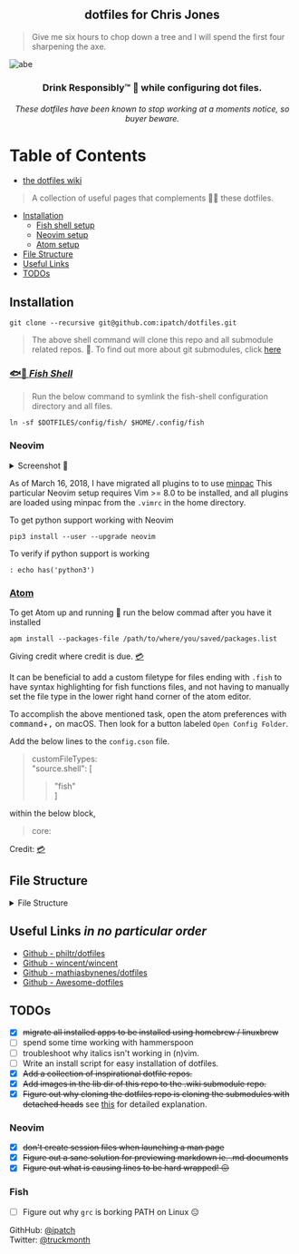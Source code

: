 <h2 align="center">dotfiles for Chris Jones</h2>

> Give me six hours to chop down a tree and I will spend the first four sharpening the axe.

![abe](https://raw.githubusercontent.com/wiki/ipatch/dotfiles/lib/abe.circle.png)

<h3 align="center">Drink Responsibly™ 🥃 while configuring dot files.</h3>

<h6 align="center"><em>These dotfiles have been known to stop working at a moments notice, so buyer beware.</em></h6>

# Table of Contents

- [the dotfiles wiki](https://github.com/ipatch/dotfiles/wiki)
> A collection of useful pages that complements 👏🏾 these dotfiles.
- [Installation](#installation)
  - [Fish shell setup](#fish-shell-setup)
  - [Neovim setup](#neovim-setup)
  - [Atom setup](#atom-setup)
- [File Structure](#file-structure)
- [Useful Links](#useful-links)
- [TODOs](#todos)

<a href="installation"></a>

## Installation

```shell
git clone --recursive git@github.com:ipatch/dotfiles.git
```

> The above shell command will clone this repo and all submodule related repos.  🤙.  To find out more about git submodules, click [here](https://github.com/ipatch/dotfiles/wiki/git-Notes#git-submodules)

<a href="fish-shell-setup"></a>

### [🐟🐚 _Fish Shell_](https://github.com/fish-shell/fish-shell)

> Run the below command to symlink the fish-shell configuration directory and all files.

```shell
ln -sf $DOTFILES/config/fish/ $HOME/.config/fish
```

<a href="neovim-setup"></a>

### Neovim

<details>
<summary>Screenshot 📸</summary>
<img src="https://raw.githubusercontent.com/wiki/ipatch/dotfiles/lib/vim-2017.png" alt="nvim-screenshot">
</details>

As of March 16, 2018, I have migrated all plugins to to use [minpac](https://github.com/k-takataminpac) This particular Neovim setup requires Vim >= 8.0 to be installed, and all plugins are loaded using minpac from the `.vimrc` in the home directory.

To get python support working with Neovim

```shell
pip3 install --user --upgrade neovim
```

To verify if python support is working

```vim
: echo has('python3')
```

<a href="atom-setup"></a>

### [Atom](http://atom.io)

To get Atom up and running 🏃 run the below commad after you have it installed<br />

```shell
apm install --packages-file /path/to/where/you/saved/packages.list
```

<p>Giving credit where credit is due. <a href="https://discuss.atom.io/t/how-to-backup-all-your-settings/15674/3">💳</a></p>

It can be beneficial to add a custom filetype for files ending with `.fish` to have syntax highlighting for fish functions files, and not having to manually set the file type in the lower right hand corner of the atom editor.

To accomplish the above mentioned task, open the atom preferences with <kbd>command</kbd>+<kbd>,</kbd> on macOS. Then look for a button labeled `Open Config Folder`.

Add the below lines to the `config.cson` file.

> customFileTypes:<br />
> "source.shell": [<br />
>
> > "fish"<br />
> > ]<br />

within the below block,

> core:

Credit: [💳](https://github.com/atom/atom/issues/1718#issuecomment-162242357)

<a href="file-structure"></a>

## File Structure

<details>
<summary>File Structure</summary>
<pre>
.
├── LICENSE
├── README.md
├── asdf
├── config
│   ├── atom
│   │   └── packages.list
│   ├── base16-iterm2
│   │   ├── LICENSE
│   │   ├── Makefile
│   │   ├── README.md
│   │   ├── base16-iterm2-256.png
│   │   ├── base16-iterm2.png
│   │   ├── itermcolors
│   │   │   ├── base16-3024-256.itermcolors
│   │   │   ├── base16-3024.itermcolors
│   │   │   ├── base16-apathy-256.itermcolors
│   │   │   ├── base16-apathy.itermcolors
│   │   │   ├── base16-ashes-256.itermcolors
│   │   │   ├── base16-ashes.itermcolors
│   │   │   ├── base16-atelier-cave-256.itermcolors
│   │   │   ├── base16-atelier-cave-light-256.itermcolors
│   │   │   ├── base16-atelier-cave-light.itermcolors
│   │   │   ├── base16-atelier-cave.itermcolors
│   │   │   ├── base16-atelier-dune-256.itermcolors
│   │   │   ├── base16-atelier-dune-light-256.itermcolors
│   │   │   ├── base16-atelier-dune-light.itermcolors
│   │   │   ├── base16-atelier-dune.itermcolors
│   │   │   ├── base16-atelier-estuary-256.itermcolors
│   │   │   ├── base16-atelier-estuary-light-256.itermcolors
│   │   │   ├── base16-atelier-estuary-light.itermcolors
│   │   │   ├── base16-atelier-estuary.itermcolors
│   │   │   ├── base16-atelier-forest-256.itermcolors
│   │   │   ├── base16-atelier-forest-light-256.itermcolors
│   │   │   ├── base16-atelier-forest-light.itermcolors
│   │   │   ├── base16-atelier-forest.itermcolors
│   │   │   ├── base16-atelier-heath-256.itermcolors
│   │   │   ├── base16-atelier-heath-light-256.itermcolors
│   │   │   ├── base16-atelier-heath-light.itermcolors
│   │   │   ├── base16-atelier-heath.itermcolors
│   │   │   ├── base16-atelier-lakeside-256.itermcolors
│   │   │   ├── base16-atelier-lakeside-light-256.itermcolors
│   │   │   ├── base16-atelier-lakeside-light.itermcolors
│   │   │   ├── base16-atelier-lakeside.itermcolors
│   │   │   ├── base16-atelier-plateau-256.itermcolors
│   │   │   ├── base16-atelier-plateau-light-256.itermcolors
│   │   │   ├── base16-atelier-plateau-light.itermcolors
│   │   │   ├── base16-atelier-plateau.itermcolors
│   │   │   ├── base16-atelier-savanna-256.itermcolors
│   │   │   ├── base16-atelier-savanna-light-256.itermcolors
│   │   │   ├── base16-atelier-savanna-light.itermcolors
│   │   │   ├── base16-atelier-savanna.itermcolors
│   │   │   ├── base16-atelier-seaside-256.itermcolors
│   │   │   ├── base16-atelier-seaside-light-256.itermcolors
│   │   │   ├── base16-atelier-seaside-light.itermcolors
│   │   │   ├── base16-atelier-seaside.itermcolors
│   │   │   ├── base16-atelier-sulphurpool-256.itermcolors
│   │   │   ├── base16-atelier-sulphurpool-light-256.itermcolors
│   │   │   ├── base16-atelier-sulphurpool-light.itermcolors
│   │   │   ├── base16-atelier-sulphurpool.itermcolors
│   │   │   ├── base16-bespin-256.itermcolors
│   │   │   ├── base16-bespin.itermcolors
│   │   │   ├── base16-brewer-256.itermcolors
│   │   │   ├── base16-brewer.itermcolors
│   │   │   ├── base16-bright-256.itermcolors
│   │   │   ├── base16-bright.itermcolors
│   │   │   ├── base16-brushtrees-256.itermcolors
│   │   │   ├── base16-brushtrees-dark-256.itermcolors
│   │   │   ├── base16-brushtrees-dark.itermcolors
│   │   │   ├── base16-brushtrees.itermcolors
│   │   │   ├── base16-chalk-256.itermcolors
│   │   │   ├── base16-chalk.itermcolors
│   │   │   ├── base16-circus-256.itermcolors
│   │   │   ├── base16-circus.itermcolors
│   │   │   ├── base16-classic-dark-256.itermcolors
│   │   │   ├── base16-classic-dark.itermcolors
│   │   │   ├── base16-classic-light-256.itermcolors
│   │   │   ├── base16-classic-light.itermcolors
│   │   │   ├── base16-codeschool-256.itermcolors
│   │   │   ├── base16-codeschool.itermcolors
│   │   │   ├── base16-cupcake-256.itermcolors
│   │   │   ├── base16-cupcake.itermcolors
│   │   │   ├── base16-cupertino-256.itermcolors
│   │   │   ├── base16-cupertino.itermcolors
│   │   │   ├── base16-darktooth-256.itermcolors
│   │   │   ├── base16-darktooth.itermcolors
│   │   │   ├── base16-default-dark-256.itermcolors
│   │   │   ├── base16-default-dark.itermcolors
│   │   │   ├── base16-default-light-256.itermcolors
│   │   │   ├── base16-default-light.itermcolors
│   │   │   ├── base16-dracula-256.itermcolors
│   │   │   ├── base16-dracula.itermcolors
│   │   │   ├── base16-eighties-256.itermcolors
│   │   │   ├── base16-eighties.itermcolors
│   │   │   ├── base16-embers-256.itermcolors
│   │   │   ├── base16-embers.itermcolors
│   │   │   ├── base16-flat-256.itermcolors
│   │   │   ├── base16-flat.itermcolors
│   │   │   ├── base16-github-256.itermcolors
│   │   │   ├── base16-github.itermcolors
│   │   │   ├── base16-google-dark-256.itermcolors
│   │   │   ├── base16-google-dark.itermcolors
│   │   │   ├── base16-google-light-256.itermcolors
│   │   │   ├── base16-google-light.itermcolors
│   │   │   ├── base16-grayscale-dark-256.itermcolors
│   │   │   ├── base16-grayscale-dark.itermcolors
│   │   │   ├── base16-grayscale-light-256.itermcolors
│   │   │   ├── base16-grayscale-light.itermcolors
│   │   │   ├── base16-greenscreen-256.itermcolors
│   │   │   ├── base16-greenscreen.itermcolors
│   │   │   ├── base16-gruvbox-dark-hard-256.itermcolors
│   │   │   ├── base16-gruvbox-dark-hard.itermcolors
│   │   │   ├── base16-gruvbox-dark-medium-256.itermcolors
│   │   │   ├── base16-gruvbox-dark-medium.itermcolors
│   │   │   ├── base16-gruvbox-dark-pale-256.itermcolors
│   │   │   ├── base16-gruvbox-dark-pale.itermcolors
│   │   │   ├── base16-gruvbox-dark-soft-256.itermcolors
│   │   │   ├── base16-gruvbox-dark-soft.itermcolors
│   │   │   ├── base16-gruvbox-light-hard-256.itermcolors
│   │   │   ├── base16-gruvbox-light-hard.itermcolors
│   │   │   ├── base16-gruvbox-light-medium-256.itermcolors
│   │   │   ├── base16-gruvbox-light-medium.itermcolors
│   │   │   ├── base16-gruvbox-light-soft-256.itermcolors
│   │   │   ├── base16-gruvbox-light-soft.itermcolors
│   │   │   ├── base16-harmonic-dark-256.itermcolors
│   │   │   ├── base16-harmonic-dark.itermcolors
│   │   │   ├── base16-harmonic-light-256.itermcolors
│   │   │   ├── base16-harmonic-light.itermcolors
│   │   │   ├── base16-hopscotch-256.itermcolors
│   │   │   ├── base16-hopscotch.itermcolors
│   │   │   ├── base16-irblack-256.itermcolors
│   │   │   ├── base16-irblack.itermcolors
│   │   │   ├── base16-isotope-256.itermcolors
│   │   │   ├── base16-isotope.itermcolors
│   │   │   ├── base16-macintosh-256.itermcolors
│   │   │   ├── base16-macintosh.itermcolors
│   │   │   ├── base16-marrakesh-256.itermcolors
│   │   │   ├── base16-marrakesh.itermcolors
│   │   │   ├── base16-materia-256.itermcolors
│   │   │   ├── base16-materia.itermcolors
│   │   │   ├── base16-material-256.itermcolors
│   │   │   ├── base16-material-darker-256.itermcolors
│   │   │   ├── base16-material-darker.itermcolors
│   │   │   ├── base16-material-lighter-256.itermcolors
│   │   │   ├── base16-material-lighter.itermcolors
│   │   │   ├── base16-material-palenight-256.itermcolors
│   │   │   ├── base16-material-palenight.itermcolors
│   │   │   ├── base16-material.itermcolors
│   │   │   ├── base16-mellow-purple-256.itermcolors
│   │   │   ├── base16-mellow-purple.itermcolors
│   │   │   ├── base16-mexico-light-256.itermcolors
│   │   │   ├── base16-mexico-light.itermcolors
│   │   │   ├── base16-mocha-256.itermcolors
│   │   │   ├── base16-mocha.itermcolors
│   │   │   ├── base16-monokai-256.itermcolors
│   │   │   ├── base16-monokai.itermcolors
│   │   │   ├── base16-nord-256.itermcolors
│   │   │   ├── base16-nord.itermcolors
│   │   │   ├── base16-ocean-256.itermcolors
│   │   │   ├── base16-ocean.itermcolors
│   │   │   ├── base16-oceanicnext-256.itermcolors
│   │   │   ├── base16-oceanicnext.itermcolors
│   │   │   ├── base16-one-light-256.itermcolors
│   │   │   ├── base16-one-light.itermcolors
│   │   │   ├── base16-onedark-256.itermcolors
│   │   │   ├── base16-onedark.itermcolors
│   │   │   ├── base16-paraiso-256.itermcolors
│   │   │   ├── base16-paraiso.itermcolors
│   │   │   ├── base16-phd-256.itermcolors
│   │   │   ├── base16-phd.itermcolors
│   │   │   ├── base16-pico-256.itermcolors
│   │   │   ├── base16-pico.itermcolors
│   │   │   ├── base16-pop-256.itermcolors
│   │   │   ├── base16-pop.itermcolors
│   │   │   ├── base16-railscasts-256.itermcolors
│   │   │   ├── base16-railscasts.itermcolors
│   │   │   ├── base16-rebecca-256.itermcolors
│   │   │   ├── base16-rebecca.itermcolors
│   │   │   ├── base16-seti-256.itermcolors
│   │   │   ├── base16-seti.itermcolors
│   │   │   ├── base16-shapeshifter-256.itermcolors
│   │   │   ├── base16-shapeshifter.itermcolors
│   │   │   ├── base16-solarflare-256.itermcolors
│   │   │   ├── base16-solarflare.itermcolors
│   │   │   ├── base16-solarized-dark-256.itermcolors
│   │   │   ├── base16-solarized-dark.itermcolors
│   │   │   ├── base16-solarized-light-256.itermcolors
│   │   │   ├── base16-solarized-light.itermcolors
│   │   │   ├── base16-spacemacs-256.itermcolors
│   │   │   ├── base16-spacemacs.itermcolors
│   │   │   ├── base16-summerfruit-dark-256.itermcolors
│   │   │   ├── base16-summerfruit-dark.itermcolors
│   │   │   ├── base16-summerfruit-light-256.itermcolors
│   │   │   ├── base16-summerfruit-light.itermcolors
│   │   │   ├── base16-tomorrow-256.itermcolors
│   │   │   ├── base16-tomorrow-night-256.itermcolors
│   │   │   ├── base16-tomorrow-night.itermcolors
│   │   │   ├── base16-tomorrow.itermcolors
│   │   │   ├── base16-tube-256.itermcolors
│   │   │   ├── base16-tube.itermcolors
│   │   │   ├── base16-twilight-256.itermcolors
│   │   │   ├── base16-twilight.itermcolors
│   │   │   ├── base16-unikitty-dark-256.itermcolors
│   │   │   ├── base16-unikitty-dark.itermcolors
│   │   │   ├── base16-unikitty-light-256.itermcolors
│   │   │   ├── base16-unikitty-light.itermcolors
│   │   │   ├── base16-woodland-256.itermcolors
│   │   │   ├── base16-woodland.itermcolors
│   │   │   ├── base16-zenburn-256.itermcolors
│   │   │   └── base16-zenburn.itermcolors
│   │   └── templates
│   │       ├── config.yaml
│   │       ├── default-256.mustache
│   │       └── default.mustache
│   ├── base16-shell
│   │   ├── LICENSE.md
│   │   ├── README.md
│   │   ├── base16-shell.plugin.zsh
│   │   ├── base16-shell.png
│   │   ├── colortest
│   │   ├── profile_helper.fish
│   │   ├── profile_helper.sh
│   │   ├── realpath
│   │   │   ├── LICENSE.txt
│   │   │   ├── Makefile
│   │   │   ├── README.md
│   │   │   ├── realpath.sh
│   │   │   └── t
│   │   │       ├── test_canonicalize_path
│   │   │       ├── test_readlink_emulation
│   │   │       ├── test_realpath_integration
│   │   │       └── test_resolve_symlinks
│   │   ├── scripts
│   │   │   ├── base16-3024.sh
│   │   │   ├── base16-apathy.sh
│   │   │   ├── base16-ashes.sh
│   │   │   ├── base16-atelier-cave-light.sh
│   │   │   ├── base16-atelier-cave.sh
│   │   │   ├── base16-atelier-dune-light.sh
│   │   │   ├── base16-atelier-dune.sh
│   │   │   ├── base16-atelier-estuary-light.sh
│   │   │   ├── base16-atelier-estuary.sh
│   │   │   ├── base16-atelier-forest-light.sh
│   │   │   ├── base16-atelier-forest.sh
│   │   │   ├── base16-atelier-heath-light.sh
│   │   │   ├── base16-atelier-heath.sh
│   │   │   ├── base16-atelier-lakeside-light.sh
│   │   │   ├── base16-atelier-lakeside.sh
│   │   │   ├── base16-atelier-plateau-light.sh
│   │   │   ├── base16-atelier-plateau.sh
│   │   │   ├── base16-atelier-savanna-light.sh
│   │   │   ├── base16-atelier-savanna.sh
│   │   │   ├── base16-atelier-seaside-light.sh
│   │   │   ├── base16-atelier-seaside.sh
│   │   │   ├── base16-atelier-sulphurpool-light.sh
│   │   │   ├── base16-atelier-sulphurpool.sh
│   │   │   ├── base16-bespin.sh
│   │   │   ├── base16-brewer.sh
│   │   │   ├── base16-bright.sh
│   │   │   ├── base16-brushtrees-dark.sh
│   │   │   ├── base16-brushtrees.sh
│   │   │   ├── base16-chalk.sh
│   │   │   ├── base16-circus.sh
│   │   │   ├── base16-classic-dark.sh
│   │   │   ├── base16-classic-light.sh
│   │   │   ├── base16-codeschool.sh
│   │   │   ├── base16-cupcake.sh
│   │   │   ├── base16-cupertino.sh
│   │   │   ├── base16-darktooth.sh
│   │   │   ├── base16-default-dark.sh
│   │   │   ├── base16-default-light.sh
│   │   │   ├── base16-dracula.sh
│   │   │   ├── base16-eighties.sh
│   │   │   ├── base16-embers.sh
│   │   │   ├── base16-flat.sh
│   │   │   ├── base16-github.sh
│   │   │   ├── base16-google-dark.sh
│   │   │   ├── base16-google-light.sh
│   │   │   ├── base16-grayscale-dark.sh
│   │   │   ├── base16-grayscale-light.sh
│   │   │   ├── base16-greenscreen.sh
│   │   │   ├── base16-gruvbox-dark-hard.sh
│   │   │   ├── base16-gruvbox-dark-medium.sh
│   │   │   ├── base16-gruvbox-dark-pale.sh
│   │   │   ├── base16-gruvbox-dark-soft.sh
│   │   │   ├── base16-gruvbox-light-hard.sh
│   │   │   ├── base16-gruvbox-light-medium.sh
│   │   │   ├── base16-gruvbox-light-soft.sh
│   │   │   ├── base16-harmonic-dark.sh
│   │   │   ├── base16-harmonic-light.sh
│   │   │   ├── base16-hopscotch.sh
│   │   │   ├── base16-icy.sh
│   │   │   ├── base16-irblack.sh
│   │   │   ├── base16-isotope.sh
│   │   │   ├── base16-macintosh.sh
│   │   │   ├── base16-marrakesh.sh
│   │   │   ├── base16-materia.sh
│   │   │   ├── base16-material-darker.sh
│   │   │   ├── base16-material-lighter.sh
│   │   │   ├── base16-material-palenight.sh
│   │   │   ├── base16-material.sh
│   │   │   ├── base16-mellow-purple.sh
│   │   │   ├── base16-mexico-light.sh
│   │   │   ├── base16-mocha.sh
│   │   │   ├── base16-monokai.sh
│   │   │   ├── base16-nord.sh
│   │   │   ├── base16-ocean.sh
│   │   │   ├── base16-oceanicnext.sh
│   │   │   ├── base16-one-light.sh
│   │   │   ├── base16-onedark.sh
│   │   │   ├── base16-paraiso.sh
│   │   │   ├── base16-phd.sh
│   │   │   ├── base16-pico.sh
│   │   │   ├── base16-pop.sh
│   │   │   ├── base16-porple.sh
│   │   │   ├── base16-railscasts.sh
│   │   │   ├── base16-rebecca.sh
│   │   │   ├── base16-seti.sh
│   │   │   ├── base16-shapeshifter.sh
│   │   │   ├── base16-solarflare.sh
│   │   │   ├── base16-solarized-dark.sh
│   │   │   ├── base16-solarized-light.sh
│   │   │   ├── base16-spacemacs.sh
│   │   │   ├── base16-summerfruit-dark.sh
│   │   │   ├── base16-summerfruit-light.sh
│   │   │   ├── base16-tomorrow-night.sh
│   │   │   ├── base16-tomorrow.sh
│   │   │   ├── base16-tube.sh
│   │   │   ├── base16-twilight.sh
│   │   │   ├── base16-unikitty-dark.sh
│   │   │   ├── base16-unikitty-light.sh
│   │   │   ├── base16-woodland.sh
│   │   │   ├── base16-xcode-dusk.sh
│   │   │   └── base16-zenburn.sh
│   │   ├── setting-256-colourspace-not-supported.png
│   │   └── templates
│   │       ├── config.yaml
│   │       └── default.mustache
│   ├── bitbar
│   │   └── spotify.10s.sh
│   ├── brew
│   │   ├── brew.cask.list
│   │   └── brew.list
│   ├── code -> vscode
│   ├── fish
│   │   ├── abbreviations.fish
│   │   ├── aliases.fish
│   │   ├── completions
│   │   │   ├── asdf.fish
│   │   │   └── docker.fish
│   │   ├── conf.d
│   │   │   ├── grc.fish
│   │   │   └── omf.fish
│   │   ├── config.fish
│   │   ├── config.fish.bkup
│   │   ├── fishd.b8e85636f766
│   │   ├── frameworks
│   │   │   └── omf
│   │   │       ├── bundle
│   │   │       ├── channel
│   │   │       └── theme
│   │   ├── functions
│   │   │   ├── bases.fish
│   │   │   ├── brew_find_pkg.fish
│   │   │   ├── dbus_launch.fish
│   │   │   ├── editfish.fish
│   │   │   ├── emoji.fish
│   │   │   ├── erl_cmd_his.fish
│   │   │   ├── fish_prompt.fish -> /Users/capin/.local/share/omf/themes/lambda/fish_prompt.fish
│   │   │   ├── fish_term_wrap.fish
│   │   │   ├── fish_title.fish
│   │   │   ├── fundle.fish
│   │   │   ├── git_submodule_add_commit.fish
│   │   │   ├── ln_asdf_man_pages.fish
│   │   │   ├── ln_dotfiles.fish
│   │   │   ├── mac_lsusers.fish
│   │   │   ├── mac_useradd.fish
│   │   │   ├── mk_asdf_bins.fish
│   │   │   ├── mkcd.fish
│   │   │   ├── path_add.fish
│   │   │   ├── path_pretty.fish
│   │   │   ├── path_remove.fish
│   │   │   ├── perl_print_emoji.fish
│   │   │   ├── print_fish.fish
│   │   │   ├── print_wan_ip.fish
│   │   │   ├── rtail.fish
│   │   │   ├── rvm.fish
│   │   │   ├── rvm_toggle.fish
│   │   │   ├── shell_color_palette.fish
│   │   │   ├── show_256_colors.fish
│   │   │   ├── test_true_color.fish
│   │   │   ├── toggle_anaconda_pythons.fish
│   │   │   ├── toggle_asdf_shims_and_bins.fish
│   │   │   ├── toggle_hidden_files.fish
│   │   │   ├── toggle_homebrew_python_path.fish
│   │   │   ├── toggle_homebrew_ruby.fish
│   │   │   └── vman.fish
│   │   ├── fundle
│   │   │   ├── edc
│   │   │   │   └── bass
│   │   │   │       ├── LICENSE
│   │   │   │       ├── Makefile
│   │   │   │       ├── README.md
│   │   │   │       ├── functions
│   │   │   │       │   ├── __bass.py
│   │   │   │       │   └── bass.fish
│   │   │   │       └── test
│   │   │   │           ├── fixtures
│   │   │   │           │   └── dollar_output.sh
│   │   │   │           ├── test_bass.fish
│   │   │   │           └── test_dollar_on_output.fish
│   │   │   └── tuvistavie
│   │   │       └── fish-ssh-agent
│   │   │           ├── README.md
│   │   │           ├── functions
│   │   │           │   ├── __ssh_agent_is_started.fish
│   │   │           │   └── __ssh_agent_start.fish
│   │   │           └── init.fish
│   │   └── interactive.fish
│   ├── inputrc
│   ├── irc-clients
│   │   └── weechat
│   │       ├── alias.conf
│   │       ├── aspell.conf
│   │       ├── buffers.conf
│   │       ├── buflist.conf
│   │       ├── charset.conf
│   │       ├── colorize_nicks.conf
│   │       ├── exec.conf
│   │       ├── fifo.conf
│   │       ├── fset.conf
│   │       ├── irc.conf
│   │       ├── iset.conf
│   │       ├── logger.conf
│   │       ├── logs
│   │       │   ├── core.weechat.weechatlog
│   │       │   ├── irc.efnet.#netbsd.weechatlog
│   │       │   ├── irc.freenode.##homebrew.weechatlog
│   │       │   ├── irc.freenode.##sed.weechatlog
│   │       │   ├── irc.freenode.#applescript.weechatlog
│   │       │   ├── irc.freenode.#atom.weechatlog
│   │       │   ├── irc.freenode.#blahblah.weechatlog
│   │       │   ├── irc.freenode.#chromium-support.weechatlog
│   │       │   ├── irc.freenode.#chromium.weechatlog
│   │       │   ├── irc.freenode.#cmake.weechatlog
│   │       │   ├── irc.freenode.#debian.weechatlog
│   │       │   ├── irc.freenode.#facetimehd.weechatlog
│   │       │   ├── irc.freenode.#filmsbykris.weechatlog
│   │       │   ├── irc.freenode.#firefox-unregistered.weechatlog
│   │       │   ├── irc.freenode.#fish.weechatlog
│   │       │   ├── irc.freenode.#freenode.weechatlog
│   │       │   ├── irc.freenode.#gcc.weechatlog
│   │       │   ├── irc.freenode.#gdb.weechatlog
│   │       │   ├── irc.freenode.#git.weechatlog
│   │       │   ├── irc.freenode.#github.weechatlog
│   │       │   ├── irc.freenode.#iterm2.weechatlog
│   │       │   ├── irc.freenode.#kegbot.weechatlog
│   │       │   ├── irc.freenode.#lfs-support.weechatlog
│   │       │   ├── irc.freenode.#machomebrew.weechatlog
│   │       │   ├── irc.freenode.#mipslinux.weechatlog
│   │       │   ├── irc.freenode.#mpv.weechatlog
│   │       │   ├── irc.freenode.#my-super-fancy-test-channel.weechatlog
│   │       │   ├── irc.freenode.#my_super_fancy_test_channel.weechatlog
│   │       │   ├── irc.freenode.#neomutt.weechatlog
│   │       │   ├── irc.freenode.#netbsd.weechatlog
│   │       │   ├── irc.freenode.#openjtag.weechatlog
│   │       │   ├── irc.freenode.#openocd.weechatlog
│   │       │   ├── irc.freenode.#openwrt.weechatlog
│   │       │   ├── irc.freenode.#osxre.weechatlog
│   │       │   ├── irc.freenode.#python-unregistered.weechatlog
│   │       │   ├── irc.freenode.#radare.weechatlog
│   │       │   ├── irc.freenode.#rsync.weechatlog
│   │       │   ├── irc.freenode.#ruby.weechatlog
│   │       │   ├── irc.freenode.#test-channel.weechatlog
│   │       │   ├── irc.freenode.#theairportwiki.weechatlog
│   │       │   ├── irc.freenode.#tmux.weechatlog
│   │       │   ├── irc.freenode.#weechat.weechatlog
│   │       │   ├── irc.freenode.#xorg.weechatlog
│   │       │   ├── irc.freenode.capin.weechatlog
│   │       │   ├── irc.freenode.capin1.weechatlog
│   │       │   ├── irc.oftc.#fish.weechatlog
│   │       │   ├── irc.oftc.#qemu.weechatlog
│   │       │   ├── irc.server.efnet.weechatlog
│   │       │   ├── irc.server.freenode.weechatlog
│   │       │   └── irc.server.oftc.weechatlog
│   │       ├── lua
│   │       │   └── autoload
│   │       ├── perl
│   │       │   ├── autoload
│   │       │   │   ├── iset.pl -> ../iset.pl
│   │       │   │   ├── multiline.pl -> ../multiline.pl
│   │       │   │   └── nickregain.pl -> ../nickregain.pl
│   │       │   ├── iset.pl
│   │       │   ├── multiline.pl
│   │       │   └── nickregain.pl
│   │       ├── plugins.conf
│   │       ├── python
│   │       │   ├── autojoin.py
│   │       │   ├── autoload
│   │       │   │   ├── autojoin.py -> ../autojoin.py
│   │       │   │   ├── colorize_nicks.py -> ../colorize_nicks.py
│   │       │   │   ├── histsearch.py -> ../histsearch.py
│   │       │   │   └── pyrnotify.py -> ../pyrnotify.py
│   │       │   ├── colorize_nicks.py
│   │       │   ├── histsearch.py
│   │       │   └── pyrnotify.py
│   │       ├── relay.conf
│   │       ├── ruby
│   │       │   └── autoload
│   │       ├── script
│   │       │   └── plugins.xml.gz
│   │       ├── script.conf
│   │       ├── sec.conf
│   │       ├── tcl
│   │       │   └── autoload
│   │       ├── trigger.conf
│   │       ├── weechat.conf
│   │       ├── weechat.log
│   │       ├── weechat.png
│   │       ├── xfer
│   │       └── xfer.conf
│   ├── mpv
│   │   ├── input.conf
│   │   ├── mpv.conf
│   │   └── watch_later
│   ├── nvim
│   │   └── init.vim
│   └── vscode
│       ├── keybindings.json
│       └── settings.json
├── editors
│   ├── atom -> /opt/Code/dotfiles/config/atom
│   ├── code -> /opt/Code/dotfiles/config/code
│   ├── nvim -> /opt/Code/dotfiles/config/nvim
│   └── vim
│       ├── editorconfig
│       ├── vim
│       │   ├── bundle
│       │   │   ├── Vundle.vim
│       │   │   │   ├── CONTRIBUTING.md
│       │   │   │   ├── LICENSE-MIT.txt
│       │   │   │   ├── README.md
│       │   │   │   ├── README_ZH_CN.md
│       │   │   │   ├── README_ZH_TW.md
│       │   │   │   ├── autoload
│       │   │   │   │   ├── vundle
│       │   │   │   │   │   ├── config.vim
│       │   │   │   │   │   ├── installer.vim
│       │   │   │   │   │   └── scripts.vim
│       │   │   │   │   └── vundle.vim
│       │   │   │   ├── changelog.md
│       │   │   │   ├── doc
│       │   │   │   │   ├── tags
│       │   │   │   │   └── vundle.txt
│       │   │   │   ├── ftplugin
│       │   │   │   │   └── vundlelog.vim
│       │   │   │   ├── syntax
│       │   │   │   │   └── vundlelog.vim
│       │   │   │   └── test
│       │   │   │       ├── files
│       │   │   │       │   └── test.erl
│       │   │   │       ├── minirc.vim
│       │   │   │       └── vimrc
│       │   │   ├── ctrlp.vim
│       │   │   │   ├── autoload
│       │   │   │   │   ├── ctrlp
│       │   │   │   │   │   ├── autoignore.vim
│       │   │   │   │   │   ├── bookmarkdir.vim
│       │   │   │   │   │   ├── buffertag.vim
│       │   │   │   │   │   ├── changes.vim
│       │   │   │   │   │   ├── dir.vim
│       │   │   │   │   │   ├── line.vim
│       │   │   │   │   │   ├── mixed.vim
│       │   │   │   │   │   ├── mrufiles.vim
│       │   │   │   │   │   ├── quickfix.vim
│       │   │   │   │   │   ├── rtscript.vim
│       │   │   │   │   │   ├── tag.vim
│       │   │   │   │   │   ├── undo.vim
│       │   │   │   │   │   └── utils.vim
│       │   │   │   │   └── ctrlp.vim
│       │   │   │   ├── doc
│       │   │   │   │   ├── ctrlp.cnx
│       │   │   │   │   ├── ctrlp.txt
│       │   │   │   │   ├── tags
│       │   │   │   │   └── tags-cn
│       │   │   │   ├── plugin
│       │   │   │   │   └── ctrlp.vim
│       │   │   │   └── readme.md
│       │   │   ├── editorconfig-vim
│       │   │   │   ├── CONTRIBUTORS
│       │   │   │   ├── LICENSE
│       │   │   │   ├── README.md
│       │   │   │   ├── autoload
│       │   │   │   │   └── editorconfig.vim
│       │   │   │   ├── doc
│       │   │   │   │   ├── editorconfig.txt
│       │   │   │   │   └── tags
│       │   │   │   ├── mkzip.sh
│       │   │   │   ├── plugin
│       │   │   │   │   ├── editorconfig-core-py
│       │   │   │   │   │   ├── CMakeLists.txt
│       │   │   │   │   │   ├── LICENSE.txt
│       │   │   │   │   │   ├── MANIFEST.in
│       │   │   │   │   │   ├── README.rst
│       │   │   │   │   │   ├── docs
│       │   │   │   │   │   │   ├── Makefile
│       │   │   │   │   │   │   ├── command_line_usage.rst
│       │   │   │   │   │   │   ├── conf.py
│       │   │   │   │   │   │   ├── index.rst
│       │   │   │   │   │   │   ├── make.bat
│       │   │   │   │   │   │   ├── plugins.rst
│       │   │   │   │   │   │   └── usage.rst
│       │   │   │   │   │   ├── editorconfig
│       │   │   │   │   │   │   ├── __init__.py
│       │   │   │   │   │   │   ├── __init__.pyc
│       │   │   │   │   │   │   ├── __pycache__
│       │   │   │   │   │   │   │   ├── __init__.cpython-36.pyc
│       │   │   │   │   │   │   │   ├── compat.cpython-36.pyc
│       │   │   │   │   │   │   │   ├── exceptions.cpython-36.pyc
│       │   │   │   │   │   │   │   ├── fnmatch.cpython-36.pyc
│       │   │   │   │   │   │   │   ├── handler.cpython-36.pyc
│       │   │   │   │   │   │   │   ├── ini.cpython-36.pyc
│       │   │   │   │   │   │   │   ├── odict.cpython-36.pyc
│       │   │   │   │   │   │   │   └── versiontools.cpython-36.pyc
│       │   │   │   │   │   │   ├── compat.py
│       │   │   │   │   │   │   ├── compat.pyc
│       │   │   │   │   │   │   ├── exceptions.py
│       │   │   │   │   │   │   ├── exceptions.pyc
│       │   │   │   │   │   │   ├── fnmatch.py
│       │   │   │   │   │   │   ├── fnmatch.pyc
│       │   │   │   │   │   │   ├── handler.py
│       │   │   │   │   │   │   ├── handler.pyc
│       │   │   │   │   │   │   ├── ini.py
│       │   │   │   │   │   │   ├── ini.pyc
│       │   │   │   │   │   │   ├── main.py
│       │   │   │   │   │   │   ├── odict.py
│       │   │   │   │   │   │   ├── odict.pyc
│       │   │   │   │   │   │   ├── versiontools.py
│       │   │   │   │   │   │   └── versiontools.pyc
│       │   │   │   │   │   ├── main.py
│       │   │   │   │   │   └── setup.py
│       │   │   │   │   ├── editorconfig.py
│       │   │   │   │   └── editorconfig.vim
│       │   │   │   └── tests
│       │   │   │       ├── Gemfile
│       │   │   │       ├── Gemfile.lock
│       │   │   │       ├── Rakefile
│       │   │   │       └── spec
│       │   │   │           ├── editorconfig_spec.rb
│       │   │   │           └── plugin_tests
│       │   │   │               ├── README.rst
│       │   │   │               ├── templates
│       │   │   │               │   └── linux.editorconfig
│       │   │   │               ├── test_files
│       │   │   │               │   ├── 3_space.txt
│       │   │   │               │   ├── 4_space.py
│       │   │   │               │   ├── 4_tab.txt
│       │   │   │               │   ├── 4_tab_width_of_8.txt
│       │   │   │               │   ├── latin1.txt
│       │   │   │               │   ├── no_trim.txt
│       │   │   │               │   ├── space.txt
│       │   │   │               │   ├── tab.txt
│       │   │   │               │   ├── trim.txt
│       │   │   │               │   └── utf-8.txt
│       │   │   │               └── tests
│       │   │   │                   ├── charset.rst
│       │   │   │                   ├── end_of_line.rst
│       │   │   │                   ├── indentation.rst
│       │   │   │                   ├── insert_final_newline.rst
│       │   │   │                   └── trim_trailing_whitespace.rst
│       │   │   ├── nerdcommenter
│       │   │   │   ├── README.md
│       │   │   │   ├── Rakefile
│       │   │   │   ├── doc
│       │   │   │   │   ├── NERD_commenter.txt
│       │   │   │   │   └── tags
│       │   │   │   └── plugin
│       │   │   │       └── NERD_commenter.vim
│       │   │   ├── nerdtree
│       │   │   │   ├── CHANGELOG
│       │   │   │   ├── LICENCE
│       │   │   │   ├── README.markdown
│       │   │   │   ├── autoload
│       │   │   │   │   ├── nerdtree
│       │   │   │   │   │   └── ui_glue.vim
│       │   │   │   │   └── nerdtree.vim
│       │   │   │   ├── doc
│       │   │   │   │   ├── NERD_tree.txt
│       │   │   │   │   └── tags
│       │   │   │   ├── lib
│       │   │   │   │   └── nerdtree
│       │   │   │   │       ├── bookmark.vim
│       │   │   │   │       ├── creator.vim
│       │   │   │   │       ├── event.vim
│       │   │   │   │       ├── flag_set.vim
│       │   │   │   │       ├── key_map.vim
│       │   │   │   │       ├── menu_controller.vim
│       │   │   │   │       ├── menu_item.vim
│       │   │   │   │       ├── nerdtree.vim
│       │   │   │   │       ├── notifier.vim
│       │   │   │   │       ├── opener.vim
│       │   │   │   │       ├── path.vim
│       │   │   │   │       ├── tree_dir_node.vim
│       │   │   │   │       ├── tree_file_node.vim
│       │   │   │   │       └── ui.vim
│       │   │   │   ├── nerdtree_plugin
│       │   │   │   │   ├── exec_menuitem.vim
│       │   │   │   │   └── fs_menu.vim
│       │   │   │   ├── plugin
│       │   │   │   │   └── NERD_tree.vim
│       │   │   │   └── syntax
│       │   │   │       └── nerdtree.vim
│       │   │   ├── vim-airline
│       │   │   │   ├── CHANGELOG.md
│       │   │   │   ├── CONTRIBUTING.md
│       │   │   │   ├── Gemfile
│       │   │   │   ├── ISSUE_TEMPLATE.md
│       │   │   │   ├── LICENSE
│       │   │   │   ├── README.md
│       │   │   │   ├── Rakefile
│       │   │   │   ├── autoload
│       │   │   │   │   ├── airline
│       │   │   │   │   │   ├── builder.vim
│       │   │   │   │   │   ├── debug.vim
│       │   │   │   │   │   ├── extensions
│       │   │   │   │   │   │   ├── branch.vim
│       │   │   │   │   │   │   ├── bufferline.vim
│       │   │   │   │   │   │   ├── capslock.vim
│       │   │   │   │   │   │   ├── commandt.vim
│       │   │   │   │   │   │   ├── csv.vim
│       │   │   │   │   │   │   ├── ctrlp.vim
│       │   │   │   │   │   │   ├── ctrlspace.vim
│       │   │   │   │   │   │   ├── default.vim
│       │   │   │   │   │   │   ├── eclim.vim
│       │   │   │   │   │   │   ├── example.vim
│       │   │   │   │   │   │   ├── hunks.vim
│       │   │   │   │   │   │   ├── netrw.vim
│       │   │   │   │   │   │   ├── nrrwrgn.vim
│       │   │   │   │   │   │   ├── obsession.vim
│       │   │   │   │   │   │   ├── po.vim
│       │   │   │   │   │   │   ├── promptline.vim
│       │   │   │   │   │   │   ├── quickfix.vim
│       │   │   │   │   │   │   ├── syntastic.vim
│       │   │   │   │   │   │   ├── tabline
│       │   │   │   │   │   │   │   ├── autoshow.vim
│       │   │   │   │   │   │   │   ├── buffers.vim
│       │   │   │   │   │   │   │   ├── buflist.vim
│       │   │   │   │   │   │   │   ├── ctrlspace.vim
│       │   │   │   │   │   │   │   ├── formatters
│       │   │   │   │   │   │   │   │   ├── default.vim
│       │   │   │   │   │   │   │   │   ├── unique_tail.vim
│       │   │   │   │   │   │   │   │   └── unique_tail_improved.vim
│       │   │   │   │   │   │   │   └── tabs.vim
│       │   │   │   │   │   │   ├── tabline.vim
│       │   │   │   │   │   │   ├── tagbar.vim
│       │   │   │   │   │   │   ├── tmuxline.vim
│       │   │   │   │   │   │   ├── undotree.vim
│       │   │   │   │   │   │   ├── unicode.vim
│       │   │   │   │   │   │   ├── unite.vim
│       │   │   │   │   │   │   ├── virtualenv.vim
│       │   │   │   │   │   │   ├── whitespace.vim
│       │   │   │   │   │   │   ├── windowswap.vim
│       │   │   │   │   │   │   ├── wordcount
│       │   │   │   │   │   │   │   └── formatters
│       │   │   │   │   │   │   │       └── default.vim
│       │   │   │   │   │   │   ├── wordcount.vim
│       │   │   │   │   │   │   └── ycm.vim
│       │   │   │   │   │   ├── extensions.vim
│       │   │   │   │   │   ├── highlighter.vim
│       │   │   │   │   │   ├── init.vim
│       │   │   │   │   │   ├── msdos.vim
│       │   │   │   │   │   ├── parts.vim
│       │   │   │   │   │   ├── section.vim
│       │   │   │   │   │   ├── themes
│       │   │   │   │   │   │   └── dark.vim
│       │   │   │   │   │   ├── themes.vim
│       │   │   │   │   │   └── util.vim
│       │   │   │   │   └── airline.vim
│       │   │   │   ├── doc
│       │   │   │   │   ├── airline.txt
│       │   │   │   │   └── tags
│       │   │   │   ├── plugin
│       │   │   │   │   └── airline.vim
│       │   │   │   └── t
│       │   │   │       ├── airline.vim
│       │   │   │       ├── builder.vim
│       │   │   │       ├── commands.vim
│       │   │   │       ├── extensions_default.vim
│       │   │   │       ├── highlighter.vim
│       │   │   │       ├── init.vim
│       │   │   │       ├── parts.vim
│       │   │   │       ├── section.vim
│       │   │   │       ├── themes.vim
│       │   │   │       └── util.vim
│       │   │   ├── vim-colorschemes
│       │   │   │   ├── README.md
│       │   │   │   └── colors
│       │   │   │       ├── 0x7A69_dark.vim
│       │   │   │       ├── 1989.vim
│       │   │   │       ├── 256-grayvim.vim
│       │   │   │       ├── 256-jungle.vim
│       │   │   │       ├── 256_noir.vim
│       │   │   │       ├── 3dglasses.vim
│       │   │   │       ├── Benokai.vim
│       │   │   │       ├── BlackSea.vim
│       │   │   │       ├── C64.vim
│       │   │   │       ├── CandyPaper.vim
│       │   │   │       ├── Chasing_Logic.vim
│       │   │   │       ├── ChocolateLiquor.vim
│       │   │   │       ├── ChocolatePapaya.vim
│       │   │   │       ├── CodeFactoryv3.vim
│       │   │   │       ├── DevC++.vim
│       │   │   │       ├── Dev_Delight.vim
│       │   │   │       ├── Monokai.vim
│       │   │   │       ├── MountainDew.vim
│       │   │   │       ├── OceanicNext.vim
│       │   │   │       ├── PapayaWhip.vim
│       │   │   │       ├── PaperColor.vim
│       │   │   │       ├── Revolution.vim
│       │   │   │       ├── SlateDark.vim
│       │   │   │       ├── Spink.vim
│       │   │   │       ├── SweetCandy.vim
│       │   │   │       ├── Tomorrow-Night-Blue.vim
│       │   │   │       ├── Tomorrow-Night-Bright.vim
│       │   │   │       ├── Tomorrow-Night-Eighties.vim
│       │   │   │       ├── Tomorrow-Night.vim
│       │   │   │       ├── Tomorrow.vim
│       │   │   │       ├── VIvid.vim
│       │   │   │       ├── abbott.vim
│       │   │   │       ├── abra.vim
│       │   │   │       ├── adam.vim
│       │   │   │       ├── adaryn.vim
│       │   │   │       ├── adobe.vim
│       │   │   │       ├── adrian.vim
│       │   │   │       ├── advantage.vim
│       │   │   │       ├── af.vim
│       │   │   │       ├── aiseered.vim
│       │   │   │       ├── alduin.vim
│       │   │   │       ├── anderson.vim
│       │   │   │       ├── anotherdark.vim
│       │   │   │       ├── ansi_blows.vim
│       │   │   │       ├── antares.vim
│       │   │   │       ├── apprentice.vim
│       │   │   │       ├── aqua.vim
│       │   │   │       ├── argonaut.vim
│       │   │   │       ├── ashen.vim
│       │   │   │       ├── asmanian_blood.vim
│       │   │   │       ├── astronaut.vim
│       │   │   │       ├── asu1dark.vim
│       │   │   │       ├── atom.vim
│       │   │   │       ├── automation.vim
│       │   │   │       ├── autumn.vim
│       │   │   │       ├── autumnleaf.vim
│       │   │   │       ├── babymate256.vim
│       │   │   │       ├── badwolf.vim
│       │   │   │       ├── base.vim
│       │   │   │       ├── base16-ateliercave.vim
│       │   │   │       ├── base16-atelierdune.vim
│       │   │   │       ├── base16-atelierestuary.vim
│       │   │   │       ├── base16-atelierforest.vim
│       │   │   │       ├── base16-atelierheath.vim
│       │   │   │       ├── base16-atelierlakeside.vim
│       │   │   │       ├── base16-atelierplateau.vim
│       │   │   │       ├── base16-ateliersavanna.vim
│       │   │   │       ├── base16-atelierseaside.vim
│       │   │   │       ├── base16-ateliersulphurpool.vim
│       │   │   │       ├── base16-railscasts.vim
│       │   │   │       ├── basic.vim
│       │   │   │       ├── bayQua.vim
│       │   │   │       ├── baycomb.vim
│       │   │   │       ├── bclear.vim
│       │   │   │       ├── beachcomber.vim
│       │   │   │       ├── beauty256.vim
│       │   │   │       ├── beekai.vim
│       │   │   │       ├── behelit.vim
│       │   │   │       ├── benlight.vim
│       │   │   │       ├── bensday.vim
│       │   │   │       ├── billw.vim
│       │   │   │       ├── biogoo.vim
│       │   │   │       ├── birds-of-paradise.vim
│       │   │   │       ├── black_angus.vim
│       │   │   │       ├── blackbeauty.vim
│       │   │   │       ├── blackboard.vim
│       │   │   │       ├── blackdust.vim
│       │   │   │       ├── blacklight.vim
│       │   │   │       ├── blazer.vim
│       │   │   │       ├── blink.vim
│       │   │   │       ├── blue.vim
│       │   │   │       ├── bluechia.vim
│       │   │   │       ├── bluedrake.vim
│       │   │   │       ├── bluegreen.vim
│       │   │   │       ├── blueprint.vim
│       │   │   │       ├── blueshift.vim
│       │   │   │       ├── bluez.vim
│       │   │   │       ├── blugrine.vim
│       │   │   │       ├── bmichaelsen.vim
│       │   │   │       ├── bocau.vim
│       │   │   │       ├── bog.vim
│       │   │   │       ├── borland.vim
│       │   │   │       ├── breeze.vim
│       │   │   │       ├── brogrammer.vim
│       │   │   │       ├── brookstream.vim
│       │   │   │       ├── brown.vim
│       │   │   │       ├── bubblegum-256-dark.vim
│       │   │   │       ├── bubblegum-256-light.vim
│       │   │   │       ├── bubblegum.vim
│       │   │   │       ├── buddy.vim
│       │   │   │       ├── burnttoast256.vim
│       │   │   │       ├── busierbee.vim
│       │   │   │       ├── busybee.vim
│       │   │   │       ├── buttercream.vim
│       │   │   │       ├── bvemu.vim
│       │   │   │       ├── bw.vim
│       │   │   │       ├── c.vim
│       │   │   │       ├── cabin.vim
│       │   │   │       ├── cake.vim
│       │   │   │       ├── cake16.vim
│       │   │   │       ├── calmar256-light.vim
│       │   │   │       ├── camo.vim
│       │   │   │       ├── campfire.vim
│       │   │   │       ├── candy.vim
│       │   │   │       ├── candycode.vim
│       │   │   │       ├── candyman.vim
│       │   │   │       ├── caramel.vim
│       │   │   │       ├── carrot.vim
│       │   │   │       ├── carvedwood.vim
│       │   │   │       ├── carvedwoodcool.vim
│       │   │   │       ├── cascadia.vim
│       │   │   │       ├── cgpro.vim
│       │   │   │       ├── chance-of-storm.vim
│       │   │   │       ├── charged-256.vim
│       │   │   │       ├── charon.vim
│       │   │   │       ├── chela_light.vim
│       │   │   │       ├── chlordane.vim
│       │   │   │       ├── chocolate.vim
│       │   │   │       ├── chrysoprase.vim
│       │   │   │       ├── ciscoacl.vim
│       │   │   │       ├── clarity.vim
│       │   │   │       ├── cleanphp.vim
│       │   │   │       ├── cleanroom.vim
│       │   │   │       ├── clearance.vim
│       │   │   │       ├── cloudy.vim
│       │   │   │       ├── clue.vim
│       │   │   │       ├── cobalt.vim
│       │   │   │       ├── cobalt2.vim
│       │   │   │       ├── cobaltish.vim
│       │   │   │       ├── coda.vim
│       │   │   │       ├── codeblocks_dark.vim
│       │   │   │       ├── codeburn.vim
│       │   │   │       ├── codeschool.vim
│       │   │   │       ├── coffee.vim
│       │   │   │       ├── coldgreen.vim
│       │   │   │       ├── colorer.vim
│       │   │   │       ├── colorful.vim
│       │   │   │       ├── colorful256.vim
│       │   │   │       ├── colorsbox-faff.vim
│       │   │   │       ├── colorsbox-greenish.vim
│       │   │   │       ├── colorsbox-material.vim
│       │   │   │       ├── colorsbox-stblue.vim
│       │   │   │       ├── colorsbox-stbright.vim
│       │   │   │       ├── colorsbox-steighties.vim
│       │   │   │       ├── colorsbox-stnight.vim
│       │   │   │       ├── colorscheme_template.vim
│       │   │   │       ├── colorzone.vim
│       │   │   │       ├── contrasty.vim
│       │   │   │       ├── cool.vim
│       │   │   │       ├── corn.vim
│       │   │   │       ├── corporation.vim
│       │   │   │       ├── crayon.vim
│       │   │   │       ├── cthulhian.vim
│       │   │   │       ├── custom.vim
│       │   │   │       ├── d8g_01.vim
│       │   │   │       ├── d8g_02.vim
│       │   │   │       ├── d8g_03.vim
│       │   │   │       ├── d8g_04.vim
│       │   │   │       ├── dante.vim
│       │   │   │       ├── dark-ruby.vim
│       │   │   │       ├── darkBlue.vim
│       │   │   │       ├── darkZ.vim
│       │   │   │       ├── darkblack.vim
│       │   │   │       ├── darkblue2.vim
│       │   │   │       ├── darkbone.vim
│       │   │   │       ├── darkburn.vim
│       │   │   │       ├── darkdot.vim
│       │   │   │       ├── darkeclipse.vim
│       │   │   │       ├── darker-robin.vim
│       │   │   │       ├── darkerdesert.vim
│       │   │   │       ├── darkocean.vim
│       │   │   │       ├── darkrobot.vim
│       │   │   │       ├── darkslategray.vim
│       │   │   │       ├── darkspectrum.vim
│       │   │   │       ├── darktango.vim
│       │   │   │       ├── darkzen.vim
│       │   │   │       ├── darth.vim
│       │   │   │       ├── dawn.vim
│       │   │   │       ├── deepsea.vim
│       │   │   │       ├── delek.vim
│       │   │   │       ├── delphi.vim
│       │   │   │       ├── denim.vim
│       │   │   │       ├── derefined.vim
│       │   │   │       ├── desert.vim
│       │   │   │       ├── desert256.vim
│       │   │   │       ├── desert256v2.vim
│       │   │   │       ├── desertEx.vim
│       │   │   │       ├── desertedocean.vim
│       │   │   │       ├── desertedoceanburnt.vim
│       │   │   │       ├── desertink.vim
│       │   │   │       ├── detailed.vim
│       │   │   │       ├── devbox-dark-256.vim
│       │   │   │       ├── deveiate.vim
│       │   │   │       ├── developer.vim
│       │   │   │       ├── disciple.vim
│       │   │   │       ├── distinguished.vim
│       │   │   │       ├── django.vim
│       │   │   │       ├── donbass.vim
│       │   │   │       ├── doorhinge.vim
│       │   │   │       ├── doriath.vim
│       │   │   │       ├── dual.vim
│       │   │   │       ├── dull.vim
│       │   │   │       ├── duotone-dark.vim
│       │   │   │       ├── duotone-darkcave.vim
│       │   │   │       ├── duotone-darkdesert.vim
│       │   │   │       ├── duotone-darkearth.vim
│       │   │   │       ├── duotone-darkforest.vim
│       │   │   │       ├── duotone-darkheath.vim
│       │   │   │       ├── duotone-darklake.vim
│       │   │   │       ├── duotone-darkmeadow.vim
│       │   │   │       ├── duotone-darkpark.vim
│       │   │   │       ├── duotone-darkpool.vim
│       │   │   │       ├── duotone-darksea.vim
│       │   │   │       ├── duotone-darkspace.vim
│       │   │   │       ├── dusk.vim
│       │   │   │       ├── earendel.vim
│       │   │   │       ├── earth.vim
│       │   │   │       ├── earthburn.vim
│       │   │   │       ├── eclipse.vim
│       │   │   │       ├── eclm_wombat.vim
│       │   │   │       ├── ecostation.vim
│       │   │   │       ├── editplus.vim
│       │   │   │       ├── edo_sea.vim
│       │   │   │       ├── ego.vim
│       │   │   │       ├── ekinivim.vim
│       │   │   │       ├── ekvoli.vim
│       │   │   │       ├── elda.vim
│       │   │   │       ├── elise.vim
│       │   │   │       ├── elisex.vim
│       │   │   │       ├── elrodeo.vim
│       │   │   │       ├── elrond.vim
│       │   │   │       ├── emacs.vim
│       │   │   │       ├── enigma.vim
│       │   │   │       ├── enzyme.vim
│       │   │   │       ├── erez.vim
│       │   │   │       ├── eva.vim
│       │   │   │       ├── eva01.vim
│       │   │   │       ├── evening.vim
│       │   │   │       ├── evening_2.vim
│       │   │   │       ├── evolution.vim
│       │   │   │       ├── far.vim
│       │   │   │       ├── felipec.vim
│       │   │   │       ├── feral.vim
│       │   │   │       ├── fine_blue.vim
│       │   │   │       ├── flatcolor.vim
│       │   │   │       ├── flatland.vim
│       │   │   │       ├── flatlandia.vim
│       │   │   │       ├── flattened_dark.vim
│       │   │   │       ├── flattened_light.vim
│       │   │   │       ├── flattown.vim
│       │   │   │       ├── flattr.vim
│       │   │   │       ├── flatui.vim
│       │   │   │       ├── fnaqevan.vim
│       │   │   │       ├── fog.vim
│       │   │   │       ├── fokus.vim
│       │   │   │       ├── forneus.vim
│       │   │   │       ├── freya.vim
│       │   │   │       ├── frood.vim
│       │   │   │       ├── frozen.vim
│       │   │   │       ├── fruidle.vim
│       │   │   │       ├── fruit.vim
│       │   │   │       ├── fruity.vim
│       │   │   │       ├── fu.vim
│       │   │   │       ├── fx.vim
│       │   │   │       ├── gardener.vim
│       │   │   │       ├── gemcolors.vim
│       │   │   │       ├── genericdc-light.vim
│       │   │   │       ├── genericdc.vim
│       │   │   │       ├── gentooish.vim
│       │   │   │       ├── getafe.vim
│       │   │   │       ├── getfresh.vim
│       │   │   │       ├── github.vim
│       │   │   │       ├── gobo.vim
│       │   │   │       ├── golded.vim
│       │   │   │       ├── golden.vim
│       │   │   │       ├── google.vim
│       │   │   │       ├── gor.vim
│       │   │   │       ├── gotham.vim
│       │   │   │       ├── gotham256.vim
│       │   │   │       ├── gothic.vim
│       │   │   │       ├── grape.vim
│       │   │   │       ├── gravity.vim
│       │   │   │       ├── graywh.vim
│       │   │   │       ├── grb256.vim
│       │   │   │       ├── greens.vim
│       │   │   │       ├── greenvision.vim
│       │   │   │       ├── grey2.vim
│       │   │   │       ├── greyblue.vim
│       │   │   │       ├── grishin.vim
│       │   │   │       ├── gruvbox.vim
│       │   │   │       ├── gryffin.vim
│       │   │   │       ├── guardian.vim
│       │   │   │       ├── guepardo.vim
│       │   │   │       ├── h80.vim
│       │   │   │       ├── habiLight.vim
│       │   │   │       ├── harlequin.vim
│       │   │   │       ├── heliotrope.vim
│       │   │   │       ├── hemisu.vim
│       │   │   │       ├── herald.vim
│       │   │   │       ├── heroku-terminal.vim
│       │   │   │       ├── heroku.vim
│       │   │   │       ├── herokudoc-gvim.vim
│       │   │   │       ├── herokudoc.vim
│       │   │   │       ├── hilal.vim
│       │   │   │       ├── holokai.vim
│       │   │   │       ├── hornet.vim
│       │   │   │       ├── hotpot.vim
│       │   │   │       ├── hybrid-light.vim
│       │   │   │       ├── hybrid.vim
│       │   │   │       ├── hybrid_material.vim
│       │   │   │       ├── hybrid_reverse.vim
│       │   │   │       ├── iangenzo.vim
│       │   │   │       ├── ibmedit.vim
│       │   │   │       ├── icansee.vim
│       │   │   │       ├── iceberg.vim
│       │   │   │       ├── impact.vim
│       │   │   │       ├── impactG.vim
│       │   │   │       ├── impactjs.vim
│       │   │   │       ├── industrial.vim
│       │   │   │       ├── industry.vim
│       │   │   │       ├── ingretu.vim
│       │   │   │       ├── inkpot.vim
│       │   │   │       ├── inori.vim
│       │   │   │       ├── ir_black.vim
│       │   │   │       ├── ironman.vim
│       │   │   │       ├── itg_flat.vim
│       │   │   │       ├── jaime.vim
│       │   │   │       ├── jammy.vim
│       │   │   │       ├── janah.vim
│       │   │   │       ├── jelleybeans.vim
│       │   │   │       ├── jellybeans.vim
│       │   │   │       ├── jellyx.vim
│       │   │   │       ├── jhdark.vim
│       │   │   │       ├── jhlight.vim
│       │   │   │       ├── jiks.vim
│       │   │   │       ├── kalahari.vim
│       │   │   │       ├── kalisi.vim
│       │   │   │       ├── kalt.vim
│       │   │   │       ├── kaltex.vim
│       │   │   │       ├── kate.vim
│       │   │   │       ├── kellys.vim
│       │   │   │       ├── khaki.vim
│       │   │   │       ├── kib_darktango.vim
│       │   │   │       ├── kib_plastic.vim
│       │   │   │       ├── kiss.vim
│       │   │   │       ├── kkruby.vim
│       │   │   │       ├── kolor.vim
│       │   │   │       ├── kruby.vim
│       │   │   │       ├── kyle.vim
│       │   │   │       ├── laederon.vim
│       │   │   │       ├── landscape.vim
│       │   │   │       ├── lapis256.vim
│       │   │   │       ├── last256.vim
│       │   │   │       ├── late_evening.vim
│       │   │   │       ├── lazarus.vim
│       │   │   │       ├── legiblelight.vim
│       │   │   │       ├── leglight2.vim
│       │   │   │       ├── leo.vim
│       │   │   │       ├── less.vim
│       │   │   │       ├── lettuce.vim
│       │   │   │       ├── leya.vim
│       │   │   │       ├── lightcolors.vim
│       │   │   │       ├── lightning.vim
│       │   │   │       ├── lilac.vim
│       │   │   │       ├── lilydjwg_dark.vim
│       │   │   │       ├── lilydjwg_green.vim
│       │   │   │       ├── lilypink.vim
│       │   │   │       ├── lingodirector.vim
│       │   │   │       ├── liquidcarbon.vim
│       │   │   │       ├── literal_tango.vim
│       │   │   │       ├── lizard.vim
│       │   │   │       ├── lizard256.vim
│       │   │   │       ├── lodestone.vim
│       │   │   │       ├── loogica.vim
│       │   │   │       ├── louver.vim
│       │   │   │       ├── lucid.vim
│       │   │   │       ├── lucius.vim
│       │   │   │       ├── luinnar.vim
│       │   │   │       ├── lumberjack.vim
│       │   │   │       ├── luna-term.vim
│       │   │   │       ├── luna.vim
│       │   │   │       ├── lxvc.vim
│       │   │   │       ├── mac_classic.vim
│       │   │   │       ├── made_of_code.vim
│       │   │   │       ├── madeofcode.vim
│       │   │   │       ├── magicwb.vim
│       │   │   │       ├── mango.vim
│       │   │   │       ├── manuscript.vim
│       │   │   │       ├── manxome.vim
│       │   │   │       ├── marklar.vim
│       │   │   │       ├── maroloccio.vim
│       │   │   │       ├── mars.vim
│       │   │   │       ├── martin_krischik.vim
│       │   │   │       ├── material-theme.vim
│       │   │   │       ├── material.vim
│       │   │   │       ├── materialbox.vim
│       │   │   │       ├── materialtheme.vim
│       │   │   │       ├── matrix.vim
│       │   │   │       ├── maui.vim
│       │   │   │       ├── mayansmoke.vim
│       │   │   │       ├── mdark.vim
│       │   │   │       ├── mellow.vim
│       │   │   │       ├── meta5.vim
│       │   │   │       ├── metacosm.vim
│       │   │   │       ├── midnight.vim
│       │   │   │       ├── midnight2.vim
│       │   │   │       ├── miko.vim
│       │   │   │       ├── mint.vim
│       │   │   │       ├── mizore.vim
│       │   │   │       ├── mod8.vim
│       │   │   │       ├── mod_tcsoft.vim
│       │   │   │       ├── mojave.vim
│       │   │   │       ├── molokai.vim
│       │   │   │       ├── molokai_dark.vim
│       │   │   │       ├── monoacc.vim
│       │   │   │       ├── monochrome.vim
│       │   │   │       ├── monokai-chris.vim
│       │   │   │       ├── monokain.vim
│       │   │   │       ├── montz.vim
│       │   │   │       ├── moonshine.vim
│       │   │   │       ├── moonshine_lowcontrast.vim
│       │   │   │       ├── mophiaDark.vim
│       │   │   │       ├── mophiaSmoke.vim
│       │   │   │       ├── mopkai.vim
│       │   │   │       ├── moria.vim
│       │   │   │       ├── moss.vim
│       │   │   │       ├── motus.vim
│       │   │   │       ├── mrkn256.vim
│       │   │   │       ├── mrpink.vim
│       │   │   │       ├── mud.vim
│       │   │   │       ├── muon.vim
│       │   │   │       ├── mushroom.vim
│       │   │   │       ├── mustang.vim
│       │   │   │       ├── native.vim
│       │   │   │       ├── nature.vim
│       │   │   │       ├── navajo-night.vim
│       │   │   │       ├── navajo.vim
│       │   │   │       ├── nazca.vim
│       │   │   │       ├── nedit.vim
│       │   │   │       ├── nedit2.vim
│       │   │   │       ├── nefertiti.vim
│       │   │   │       ├── neon.vim
│       │   │   │       ├── neonwave.vim
│       │   │   │       ├── nerv-ous.vim
│       │   │   │       ├── neutron.vim
│       │   │   │       ├── neverland-darker.vim
│       │   │   │       ├── neverland.vim
│       │   │   │       ├── neverland2-darker.vim
│       │   │   │       ├── neverland2.vim
│       │   │   │       ├── neverness.vim
│       │   │   │       ├── nevfn.vim
│       │   │   │       ├── newspaper.vim
│       │   │   │       ├── newsprint.vim
│       │   │   │       ├── nicotine.vim
│       │   │   │       ├── night.vim
│       │   │   │       ├── nightVision.vim
│       │   │   │       ├── night_vision.vim
│       │   │   │       ├── nightflight.vim
│       │   │   │       ├── nightflight2.vim
│       │   │   │       ├── nightshimmer.vim
│       │   │   │       ├── nightsky.vim
│       │   │   │       ├── nightwish.vim
│       │   │   │       ├── no_quarter.vim
│       │   │   │       ├── northland.vim
│       │   │   │       ├── northsky.vim
│       │   │   │       ├── norwaytoday.vim
│       │   │   │       ├── nour.vim
│       │   │   │       ├── nuvola.vim
│       │   │   │       ├── obsidian.vim
│       │   │   │       ├── obsidian2.vim
│       │   │   │       ├── oceanblack.vim
│       │   │   │       ├── oceanblack256.vim
│       │   │   │       ├── oceandeep.vim
│       │   │   │       ├── oceanlight.vim
│       │   │   │       ├── olive.vim
│       │   │   │       ├── onedark.vim
│       │   │   │       ├── orange.vim
│       │   │   │       ├── osx_like.vim
│       │   │   │       ├── otaku.vim
│       │   │   │       ├── oxeded.vim
│       │   │   │       ├── pacific.vim
│       │   │   │       ├── paintbox.vim
│       │   │   │       ├── parsec.vim
│       │   │   │       ├── peaksea.vim
│       │   │   │       ├── pencil.vim
│       │   │   │       ├── penultimate.vim
│       │   │   │       ├── peppers.vim
│       │   │   │       ├── perfect.vim
│       │   │   │       ├── pf_earth.vim
│       │   │   │       ├── phd.vim
│       │   │   │       ├── phoenix.vim
│       │   │   │       ├── phphaxor.vim
│       │   │   │       ├── phpx.vim
│       │   │   │       ├── pic.vim
│       │   │   │       ├── pink.vim
│       │   │   │       ├── playroom.vim
│       │   │   │       ├── pleasant.vim
│       │   │   │       ├── potts.vim
│       │   │   │       ├── predawn.vim
│       │   │   │       ├── preto.vim
│       │   │   │       ├── pride.vim
│       │   │   │       ├── primary.vim
│       │   │   │       ├── print_bw.vim
│       │   │   │       ├── prmths.vim
│       │   │   │       ├── professional.vim
│       │   │   │       ├── proton.vim
│       │   │   │       ├── pspad.vim
│       │   │   │       ├── psql.vim
│       │   │   │       ├── pt_black.vim
│       │   │   │       ├── putty.vim
│       │   │   │       ├── pw.vim
│       │   │   │       ├── pyte.vim
│       │   │   │       ├── python.vim
│       │   │   │       ├── quagmire.vim
│       │   │   │       ├── radicalgoodspeed.vim
│       │   │   │       ├── railscasts.vim
│       │   │   │       ├── rainbow_fine_blue.vim
│       │   │   │       ├── rainbow_fruit.vim
│       │   │   │       ├── rainbow_neon.vim
│       │   │   │       ├── rakr-light.vim
│       │   │   │       ├── random.vim
│       │   │   │       ├── rastafari.vim
│       │   │   │       ├── rcg_gui.vim
│       │   │   │       ├── rcg_term.vim
│       │   │   │       ├── rdark-terminal.vim
│       │   │   │       ├── rdark.vim
│       │   │   │       ├── redblack.vim
│       │   │   │       ├── redstring.vim
│       │   │   │       ├── refactor.vim
│       │   │   │       ├── relaxedgreen.vim
│       │   │   │       ├── reliable.vim
│       │   │   │       ├── reloaded.vim
│       │   │   │       ├── revolutions.vim
│       │   │   │       ├── robinhood.vim
│       │   │   │       ├── rootwater.vim
│       │   │   │       ├── rtl.vim
│       │   │   │       ├── sand.vim
│       │   │   │       ├── sandydune.vim
│       │   │   │       ├── satori.vim
│       │   │   │       ├── saturn.vim
│       │   │   │       ├── scala.vim
│       │   │   │       ├── scheakur.vim
│       │   │   │       ├── scite.vim
│       │   │   │       ├── scooby.vim
│       │   │   │       ├── sea.vim
│       │   │   │       ├── sean.vim
│       │   │   │       ├── seashell.vim
│       │   │   │       ├── selenitic.vim
│       │   │   │       ├── seoul.vim
│       │   │   │       ├── seoul256-light.vim
│       │   │   │       ├── seoul256.vim
│       │   │   │       ├── seti.vim
│       │   │   │       ├── settlemyer.vim
│       │   │   │       ├── sexy-railscasts.vim
│       │   │   │       ├── sf.vim
│       │   │   │       ├── shades-of-teal.vim
│       │   │   │       ├── shadesofamber.vim
│       │   │   │       ├── shobogenzo.vim
│       │   │   │       ├── sienna.vim
│       │   │   │       ├── sierra.vim
│       │   │   │       ├── sift.vim
│       │   │   │       ├── silent.vim
│       │   │   │       ├── simple256.vim
│       │   │   │       ├── simple_b.vim
│       │   │   │       ├── simpleandfriendly.vim
│       │   │   │       ├── simplewhite.vim
│       │   │   │       ├── simplon.vim
│       │   │   │       ├── skittles_berry.vim
│       │   │   │       ├── skittles_dark.vim
│       │   │   │       ├── sky.vim
│       │   │   │       ├── smp.vim
│       │   │   │       ├── smpl.vim
│       │   │   │       ├── smyck.vim
│       │   │   │       ├── soda.vim
│       │   │   │       ├── softblue.vim
│       │   │   │       ├── softbluev2.vim
│       │   │   │       ├── softlight.vim
│       │   │   │       ├── sol-term.vim
│       │   │   │       ├── sol.vim
│       │   │   │       ├── solarized.vim
│       │   │   │       ├── sole.vim
│       │   │   │       ├── sonofobsidian.vim
│       │   │   │       ├── sonoma.vim
│       │   │   │       ├── sorcerer.vim
│       │   │   │       ├── soso.vim
│       │   │   │       ├── sourcerer.vim
│       │   │   │       ├── southernlights.vim
│       │   │   │       ├── southwest-fog.vim
│       │   │   │       ├── spacegray.vim
│       │   │   │       ├── spectro.vim
│       │   │   │       ├── spiderhawk.vim
│       │   │   │       ├── spring.vim
│       │   │   │       ├── sprinkles.vim
│       │   │   │       ├── stackoverflow.vim
│       │   │   │       ├── stingray.vim
│       │   │   │       ├── stonewashed-256.vim
│       │   │   │       ├── stonewashed-gui.vim
│       │   │   │       ├── strange.vim
│       │   │   │       ├── strawimodo.vim
│       │   │   │       ├── summerfruit.vim
│       │   │   │       ├── summerfruit256.vim
│       │   │   │       ├── sunburst.vim
│       │   │   │       ├── surveyor.vim
│       │   │   │       ├── swamplight.vim
│       │   │   │       ├── sweater.vim
│       │   │   │       ├── symfony.vim
│       │   │   │       ├── synic.vim
│       │   │   │       ├── tabula.vim
│       │   │   │       ├── tango-desert.vim
│       │   │   │       ├── tango-morning.vim
│       │   │   │       ├── tango.vim
│       │   │   │       ├── tango2.vim
│       │   │   │       ├── tangoX.vim
│       │   │   │       ├── tangoshady.vim
│       │   │   │       ├── taqua.vim
│       │   │   │       ├── tayra.vim
│       │   │   │       ├── tchaba.vim
│       │   │   │       ├── tchaba2.vim
│       │   │   │       ├── tcsoft.vim
│       │   │   │       ├── telstar.vim
│       │   │   │       ├── termschool.vim
│       │   │   │       ├── tesla.vim
│       │   │   │       ├── tetragrammaton.vim
│       │   │   │       ├── textmate16.vim
│       │   │   │       ├── thegoodluck.vim
│       │   │   │       ├── thestars.vim
│       │   │   │       ├── thor.vim
│       │   │   │       ├── thornbird.vim
│       │   │   │       ├── tibet.vim
│       │   │   │       ├── tidy.vim
│       │   │   │       ├── tir_black.vim
│       │   │   │       ├── tolerable.vim
│       │   │   │       ├── tomatosoup.vim
│       │   │   │       ├── tony_light.vim
│       │   │   │       ├── toothpik.vim
│       │   │   │       ├── torte.vim
│       │   │   │       ├── transparent.vim
│       │   │   │       ├── triplejelly.vim
│       │   │   │       ├── trivial256.vim
│       │   │   │       ├── trogdor.vim
│       │   │   │       ├── tropikos.vim
│       │   │   │       ├── turbo.vim
│       │   │   │       ├── tutticolori.vim
│       │   │   │       ├── twilight.vim
│       │   │   │       ├── twilight256.vim
│       │   │   │       ├── twitchy.vim
│       │   │   │       ├── two2tango.vim
│       │   │   │       ├── ubaryd.vim
│       │   │   │       ├── ubloh.vim
│       │   │   │       ├── umber-green.vim
│       │   │   │       ├── understated.vim
│       │   │   │       ├── underwater-mod.vim
│       │   │   │       ├── underwater.vim
│       │   │   │       ├── up.vim
│       │   │   │       ├── valloric.vim
│       │   │   │       ├── vanzan_color.vim
│       │   │   │       ├── vc.vim
│       │   │   │       ├── vcbc.vim
│       │   │   │       ├── vexorian.vim
│       │   │   │       ├── vibrantink.vim
│       │   │   │       ├── vilight.vim
│       │   │   │       ├── vimbrant.vim
│       │   │   │       ├── visualstudio.vim
│       │   │   │       ├── vividchalk.vim
│       │   │   │       ├── vj.vim
│       │   │   │       ├── void.vim
│       │   │   │       ├── vydark.vim
│       │   │   │       ├── vylight.vim
│       │   │   │       ├── wargrey.vim
│       │   │   │       ├── warm_grey.vim
│       │   │   │       ├── wasabi256.vim
│       │   │   │       ├── watermark.vim
│       │   │   │       ├── wellsokai.vim
│       │   │   │       ├── whitebox.vim
│       │   │   │       ├── whitedust.vim
│       │   │   │       ├── widower.vim
│       │   │   │       ├── win9xblueback.vim
│       │   │   │       ├── winter.vim
│       │   │   │       ├── wintersday.vim
│       │   │   │       ├── woju.vim
│       │   │   │       ├── wolfpack.vim
│       │   │   │       ├── wombat.vim
│       │   │   │       ├── wombat256.vim
│       │   │   │       ├── wombat256i.vim
│       │   │   │       ├── wombat256mod.vim
│       │   │   │       ├── wood.vim
│       │   │   │       ├── wuye.vim
│       │   │   │       ├── xemacs.vim
│       │   │   │       ├── xian.vim
│       │   │   │       ├── xmaslights.vim
│       │   │   │       ├── xoria256.vim
│       │   │   │       ├── xterm16.vim
│       │   │   │       ├── yaml.vim
│       │   │   │       ├── yeller.vim
│       │   │   │       ├── zazen.vim
│       │   │   │       ├── zen.vim
│       │   │   │       ├── zenburn.vim
│       │   │   │       ├── zenesque.vim
│       │   │   │       ├── zephyr.vim
│       │   │   │       ├── zmrok.vim
│       │   │   │       └── znake.vim
│       │   │   ├── vim-commentary
│       │   │   │   ├── CONTRIBUTING.markdown
│       │   │   │   ├── README.markdown
│       │   │   │   ├── doc
│       │   │   │   │   ├── commentary.txt
│       │   │   │   │   └── tags
│       │   │   │   └── plugin
│       │   │   │       └── commentary.vim
│       │   │   ├── vim-elixir
│       │   │   │   ├── Gemfile
│       │   │   │   ├── Gemfile.lock
│       │   │   │   ├── LICENSE
│       │   │   │   ├── README.md
│       │   │   │   ├── autoload
│       │   │   │   │   └── elixir
│       │   │   │   │       ├── indent.vim
│       │   │   │   │       └── util.vim
│       │   │   │   ├── bin
│       │   │   │   │   ├── rspec
│       │   │   │   │   └── spawn_vim
│       │   │   │   ├── compiler
│       │   │   │   │   └── exunit.vim
│       │   │   │   ├── ftdetect
│       │   │   │   │   └── elixir.vim
│       │   │   │   ├── ftplugin
│       │   │   │   │   ├── eelixir.vim
│       │   │   │   │   └── elixir.vim
│       │   │   │   ├── indent
│       │   │   │   │   ├── eelixir.vim
│       │   │   │   │   └── elixir.vim
│       │   │   │   ├── spec
│       │   │   │   │   ├── indent
│       │   │   │   │   │   ├── anonymous_functions_spec.rb
│       │   │   │   │   │   ├── blocks_spec.rb
│       │   │   │   │   │   ├── case_spec.rb
│       │   │   │   │   │   ├── cond_spec.rb
│       │   │   │   │   │   ├── documentation_spec.rb
│       │   │   │   │   │   ├── embedded_elixir_spec.rb
│       │   │   │   │   │   ├── if_spec.rb
│       │   │   │   │   │   ├── lists_spec.rb
│       │   │   │   │   │   ├── pipeline_spec.rb
│       │   │   │   │   │   └── tuples_spec.rb
│       │   │   │   │   ├── spec_helper.rb
│       │   │   │   │   └── syntax
│       │   │   │   │       ├── alias_spec.rb
│       │   │   │   │       ├── atom_spec.rb
│       │   │   │   │       ├── comments_spec.rb
│       │   │   │   │       ├── default_argument_spec.rb
│       │   │   │   │       ├── demodule_spec.rb
│       │   │   │   │       ├── doc_spec.rb
│       │   │   │   │       ├── embedded_elixir_spec.rb
│       │   │   │   │       ├── exunit_spec.rb
│       │   │   │   │       ├── guard_spec.rb
│       │   │   │   │       ├── kernel_function_spec.rb
│       │   │   │   │       ├── keyword_spec.rb
│       │   │   │   │       ├── list_spec.rb
│       │   │   │   │       ├── module_function_spec.rb
│       │   │   │   │       ├── records_spec.rb
│       │   │   │   │       ├── sigil_spec.rb
│       │   │   │   │       ├── strings_spec.rb
│       │   │   │   │       ├── struct_spec.rb
│       │   │   │   │       └── variable_spec.rb
│       │   │   │   └── syntax
│       │   │   │       ├── eelixir.vim
│       │   │   │       └── elixir.vim
│       │   │   ├── vim-monokai
│       │   │   │   ├── LICENSE.txt
│       │   │   │   ├── README.md
│       │   │   │   └── colors
│       │   │   │       └── monokai.vim
│       │   │   ├── vim-rails
│       │   │   │   ├── CONTRIBUTING.markdown
│       │   │   │   ├── README.markdown
│       │   │   │   ├── autoload
│       │   │   │   │   └── rails.vim
│       │   │   │   ├── compiler
│       │   │   │   │   └── rails.vim
│       │   │   │   ├── doc
│       │   │   │   │   ├── rails.txt
│       │   │   │   │   └── tags
│       │   │   │   └── plugin
│       │   │   │       └── rails.vim
│       │   │   └── vim-rspec
│       │   │       ├── CHANGELOG.md
│       │   │       ├── LICENSE
│       │   │       ├── README.md
│       │   │       ├── Rakefile
│       │   │       ├── VimFlavor
│       │   │       ├── VimFlavor.lock
│       │   │       ├── bin
│       │   │       │   ├── os_x_iterm
│       │   │       │   ├── os_x_iterm2
│       │   │       │   └── os_x_terminal
│       │   │       ├── plugin
│       │   │       │   └── rspec.vim
│       │   │       └── t
│       │   │           └── rspec_test.vim
│       │   ├── colors
│       │   ├── pack
│       │   │   ├── bundle
│       │   │   │   ├── opt
│       │   │   │   │   └── vim-scriptease
│       │   │   │   │       ├── README.markdown
│       │   │   │   │       ├── autoload
│       │   │   │   │       │   └── scriptease.vim
│       │   │   │   │       ├── doc
│       │   │   │   │       │   └── scriptease.txt
│       │   │   │   │       └── plugin
│       │   │   │   │           └── scriptease.vim
│       │   │   │   └── start
│       │   │   └── minpac
│       │   │       ├── opt
│       │   │       │   ├── minpac
│       │   │       │   │   ├── README.md
│       │   │       │   │   ├── appveyor.yml
│       │   │       │   │   ├── autoload
│       │   │       │   │   │   └── minpac
│       │   │       │   │   │       ├── LICENSE.async-vim.txt
│       │   │       │   │   │       ├── impl.vim
│       │   │       │   │   │       └── job.vim
│       │   │       │   │   ├── doc
│       │   │       │   │   │   ├── minpac.txt
│       │   │       │   │   │   └── tags
│       │   │       │   │   ├── plugin
│       │   │       │   │   │   └── minpac.vim
│       │   │       │   │   ├── test
│       │   │       │   │   │   ├── Make_all.mak
│       │   │       │   │   │   ├── Make_win.mak
│       │   │       │   │   │   ├── Makefile
│       │   │       │   │   │   ├── README
│       │   │       │   │   │   ├── runtest.vim
│       │   │       │   │   │   ├── setup.vim
│       │   │       │   │   │   ├── small.vim
│       │   │       │   │   │   └── test_minpac.vim
│       │   │       │   │   └── tools
│       │   │       │   │       ├── appveyor-dl.bat
│       │   │       │   │       ├── dl-kaoriya-vim.py
│       │   │       │   │       └── pull-async-vim.sh
│       │   │       │   └── vim-scriptease
│       │   │       │       ├── README.markdown
│       │   │       │       ├── autoload
│       │   │       │       │   └── scriptease.vim
│       │   │       │       ├── doc
│       │   │       │       │   ├── scriptease.txt
│       │   │       │       │   └── tags
│       │   │       │       └── plugin
│       │   │       │           └── scriptease.vim
│       │   │       └── start
│       │   │           ├── vim-surround
│       │   │           │   ├── README.markdown
│       │   │           │   ├── doc
│       │   │           │   │   ├── surround.txt
│       │   │           │   │   └── tags
│       │   │           │   └── plugin
│       │   │           │       └── surround.vim
│       │   │           └── vim-unimpaired
│       │   │               ├── README.markdown
│       │   │               ├── doc
│       │   │               │   ├── tags
│       │   │               │   └── unimpaired.txt
│       │   │               └── plugin
│       │   │                   └── unimpaired.vim
│       │   ├── plugin
│       │   │   └── sensible.vim
│       │   └── vim -> /opt/Code/dotfiles/editors/vim/vim
│       ├── vimrc
│       └── vimrc.pre-feb-26-2018
├── git
│   ├── gitattributes
│   ├── gitconfig
│   └── gitexcludes
├── jobs
│   ├── Linux
│   ├── bin
│   │   └── rm_ds_store_files.sh
│   ├── macOS
│   │   └── com.chrisrjones.rm_ds_store_files.plist
│   └── scripts
├── lang
│   └── elixir
│       └── iex.exs
├── mutt
│   └── muttrc
├── re
│   ├── lldb
│   │   └── lldbinit
│   └── radare
│       └── radare2rc
├── shells
│   ├── bash
│   │   ├── bash_profile
│   │   └── bashrc
│   ├── fish -> /opt/Code/dotfiles/config/fish
│   └── zsh
│       ├── zlogin
│       └── zshrc
└── terms
    ├── hyper
    │   └── hyper.js
    ├── iterm2
    │   └── com.googlecode.iterm2.plist
    └── tmux
        └── tmux.conf

185 directories, 1535 files

</pre>
</details>

<a href="useful-links"></a>

## Useful Links _in no particular order_
- [Github - philtr/dotfiles](https://github.com/philtr/dotfiles)
- [Github - wincent/wincent](https://github.com/wincent/wincent)
- [Github - mathiasbynenes/dotfiles](https://github.com/mathiasbynens/dotfiles)
- [Github - Awesome-dotfiles](https://github.com/webpro/awesome-dotfiles)

<a href="todos"></a>

## TODOs
- [x] ~~migrate all installed apps to be installed using homebrew / linuxbrew~~
- [ ] spend some time working with hammerspoon
- [ ] troubleshoot why italics isn't working in (n)vim.
- [ ] Write an install script for easy installation of dotfiles.
- [x] ~~Add a collection of inspirational dotfile repos.~~
- [x] ~~Add images in the lib dir of this repo to the .wiki submodule repo.~~
- [x] ~~Figure out why cloning the dotfiles repo is cloning the submodules with detached heads~~ see [this](https://stackoverflow.com/a/20797186/70880) for detailed explanation.
### Neovim
  - [x] ~~don't create session files when launching a man page~~
  - [x] ~~Figure out a sane solution for previewing markdown ie. .md documents~~
  - [x] ~~Figure out what is causing lines to be hard wrapped! 😖~~
### Fish
  - [ ] Figure out why `grc` is borking PATH on Linux 😑

GithHub: [@ipatch](https://github.com/ipatch)<br />
Twitter: [@truckmonth](https://twitter.com/truckmonth)

<!-- foobar -->
